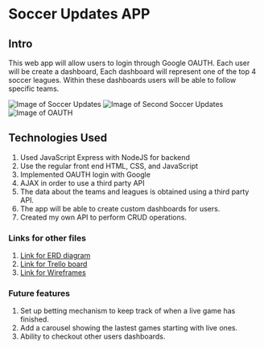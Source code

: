 # Soccer Updates APP ###

## Intro
This web app will allow users to login through Google OAUTH. Each user will be create a dashboard, Each dashboard will represent one of the top 4 soccer leagues. Within these dashboards users will be able to follow specific teams.

![Image of Soccer Updates](https://imgur.com/T3YhKBv.png)
![Image of Second Soccer Updates](https://imgur.com/gd3cdOb.png)
![Image of OAUTH](https://imgur.com/svfchZD)

## Technologies Used
1. Used JavaScript Express with NodeJS for backend
2. Use the regular front end HTML, CSS, and JavaScript
3. Implemented OAUTH login with Google
4. AJAX in order to use a third party API
5. The data about the teams and leagues is obtained using a third party API.
6. The app will be able to create custom dashboards for users.
7. Created my own API to perform CRUD operations.

### Links for other files
1. [Link for ERD diagram](https://www.lucidchart.com/invitations/accept/bf40d1c6-053c-4c76-8fdf-5c02cd2c0d81)
2. [Link for Trello board](https://trello.com/b/7fTf2hCd/sporto?menu=filter&filter=f)
3. [Link for Wireframes](https://imgur.com/a/XoPIycw)

### Future features

1. Set up betting mechanism to keep track of when a live game has finished.
2. Add a carousel showing the lastest games starting with live ones.
3. Ability to checkout other users dashboards.
